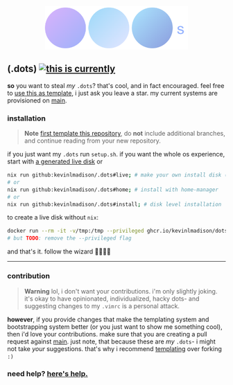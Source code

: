 <p align=center><img src=https://raw.githubusercontent.com/kevinlmadison/.dots/template/.github/assets/dots.png alt=".dots logo" height=100px/></p>

## (.dots) [![this is currently](https://github.com/kevinlmadison/.dots/actions/workflows/flake.yml/badge.svg?branch=main)](https://github.com/kevinlmadison/.dots/actions/workflows/flake.yml)

**so** you want to steal _my_ `.dots`? that's cool, and in fact encouraged. feel free to [use this as template](https://github.com/kevinlmadison/.dots/generate), i just ask you leave a star. my current systems are provisioned on [main](https://github.com/kevinlmadison/.dots/tree/main).

### installation

 > **Note**
 > [first template this repository](https://github.com/kevinlmadison/.dots/generate), do **not** include additional branches, and continue reading from your new repository.

if you just want my `.dots` run `setup.sh`. if you want the whole os experience, start with [a generated live disk](https://github.com/kevinlmadison/.dots/actions/workflows/iso.yml) or

```bash
nix run github:kevinlmadison/.dots#live; # make your own install disk (recommended)
# or
nix run github:kevinlmadison/.dots#home; # install with home-manager
# or
nix run github:kevinlmadison/.dots#install; # disk level installation
```

to create a live disk without `nix`:

```bash
docker run --rm -it -v/tmp:/tmp --privileged ghcr.io/kevinlmadison/dots
# but TODO: remove the --privileged flag
```

and that's it. follow the wizard 🧙🏾‍♂️✨

---
<!-- anything between #examples and /examples comments will be stripped -->

### contribution

> **Warning**
> lol, i don't want your contributions. i'm only slightly joking. it's okay to have opinionated, individualized, hacky dots- and suggesting changes to my `.vimrc` is a personal attack.

**however**, if you provide changes that make the templating system and bootstrapping system better (or you just want to show me something cool), then i'd love your contributions. make sure that you are creating a pull request against [main](https://github.com/kevinlmadison/.dots/tree/main). just note, that because these are _my_ `.dots`- i might not take _your_ suggestions. that's why i recommend [templating](https://github.com/kevinlmadison/.dots/generate) over forking `:)`

### need help? [here's help.](https://github.com/kevinlmadison/.dots/blob/template/scripts/messages/help.md)
